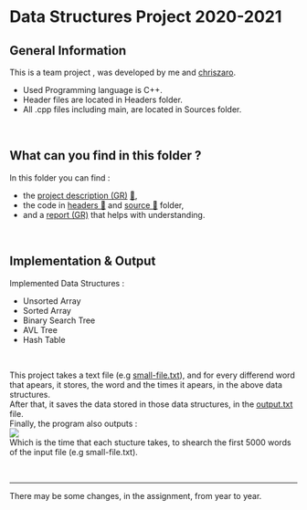 # Data Structures Project 2020-2021

## General Information


This is a team project , was developed by me and [chriszaro](https://github.com/chriszaro). 

- Used Programming language is C++. <br />
- Header files are located in Headers folder. <br />
- All .cpp files including main, are located in Sources folder. 

<br />

## What can you find in this folder ?
In this folder you can find : 
- the [project description (GR)](https://github.com/tsiggi/CSD-Auth/blob/main/2nd%20Semester/Data%20Structures/Team%20Project/Project%20Discription.pdf) [💾](https://github.com/tsiggi/CSD-Auth/raw/main/2nd%20Semester/Data%20Structures/Team%20Project/Project%20Discription.pdf),
- the code in [headers 📂](https://github.com/tsiggi/CSD-Auth/tree/main/2nd%20Semester/Data%20Structures/Team%20Project/Headers) and [source 📂](https://github.com/tsiggi/CSD-Auth/tree/main/2nd%20Semester/Data%20Structures/Team%20Project/Sources) folder,
- and a [report (GR)](https://github.com/tsiggi/CSD-Auth/blob/main/2nd%20Semester/Data%20Structures/Team%20Project/Data%20Structures%20Assignment%20Report.pdf) that helps with understanding.

<br />



## Implementation & Output

Implemented Data Structures :
- Unsorted Array
- Sorted Array
- Binary Search Tree
- AVL Tree
- Hash Table
<br />

This project takes a text file (e.g [small-file.txt](https://github.com/tsiggi/CSD-Auth/blob/main/2nd%20Semester/Data%20Structures/Team%20Project/small-file.txt)), and for every differend word that apears, it stores, the word and the times it apears, in the above data structures. <br />
After that, it saves the data stored in those data structures, in the [output.txt](https://github.com/tsiggi/CSD-Auth/blob/main/2nd%20Semester/Data%20Structures/Team%20Project/output.txt) file. <br />
Finally, the program also outputs : <br />
<img src="Output.png" > <br />
Which is the time that each stucture takes, to shearch the first 5000 words of the input file (e.g small-file.txt).

<br />

<hr />

There may be some changes, in the assignment, from year to year.


